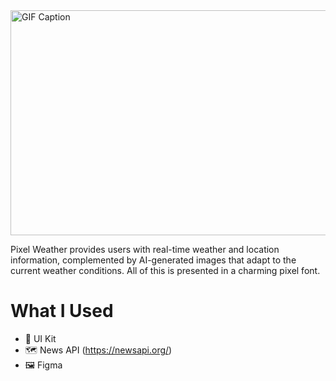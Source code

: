 <img src="https://github.com/YusuFKaan48/News/assets/111217286/c1b74db4-3b50-429d-8d70-921362ed22bc" alt="GIF Caption" width="1024" height="360">

Pixel Weather provides users with real-time weather and location information, complemented by AI-generated images that adapt to the current weather conditions. All of this is presented in a charming pixel font.


# What I Used
* 🔨 UI Kit
* 🗺️ News API (https://newsapi.org/)
* 🖼️ Figma
